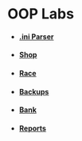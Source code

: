 # OOP Labs

* #### [.ini Parser](https://github.com/MaksimGolish/OOPLabs/tree/master/IniParser)
* #### [Shop](https://github.com/MaksimGolish/OOPLabs/tree/master/Shop)
* #### [Race](https://github.com/MaksimGolish/OOPLabs/tree/master/Race)
* #### [Backups](https://github.com/MaksimGolish/OOPLabs/tree/master/Backups)
* #### [Bank](https://github.com/MaksimGolish/OOPLabs/tree/master/Bank)
* #### [Reports](https://github.com/MaksimGolish/OOPLabs/tree/master/Reports)
